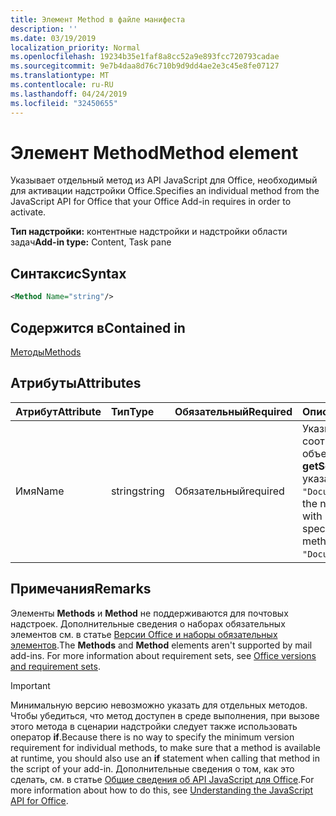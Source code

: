 ```yaml
---
title: Элемент Method в файле манифеста
description: ''
ms.date: 03/19/2019
localization_priority: Normal
ms.openlocfilehash: 19234b35e1faf8a8cc52a9e893fcc720793cadae
ms.sourcegitcommit: 9e7b4daa8d76c710b9d9dd4ae2e3c45e8fe07127
ms.translationtype: MT
ms.contentlocale: ru-RU
ms.lasthandoff: 04/24/2019
ms.locfileid: "32450655"
---
```

# <a name="method-element"></a><span data-ttu-id="0ec1b-102">Элемент Method</span><span class="sxs-lookup"><span data-stu-id="0ec1b-102">Method element</span></span>

<span data-ttu-id="0ec1b-103">Указывает отдельный метод из API JavaScript для Office, необходимый для активации надстройки Office.</span><span class="sxs-lookup"><span data-stu-id="0ec1b-103">Specifies an individual method from the JavaScript API for Office that your Office Add-in requires in order to activate.</span></span>

<span data-ttu-id="0ec1b-104">**Тип надстройки:** контентные надстройки и надстройки области задач</span><span class="sxs-lookup"><span data-stu-id="0ec1b-104">**Add-in type:** Content, Task pane</span></span>

## <a name="syntax"></a><span data-ttu-id="0ec1b-105">Синтаксис</span><span class="sxs-lookup"><span data-stu-id="0ec1b-105">Syntax</span></span>

```XML
<Method Name="string"/>
```

## <a name="contained-in"></a><span data-ttu-id="0ec1b-106">Содержится в</span><span class="sxs-lookup"><span data-stu-id="0ec1b-106">Contained in</span></span>

[<span data-ttu-id="0ec1b-107">Методы</span><span class="sxs-lookup"><span data-stu-id="0ec1b-107">Methods</span></span>](methods.md)

## <a name="attributes"></a><span data-ttu-id="0ec1b-108">Атрибуты</span><span class="sxs-lookup"><span data-stu-id="0ec1b-108">Attributes</span></span>

|<span data-ttu-id="0ec1b-109">**Атрибут**</span><span class="sxs-lookup"><span data-stu-id="0ec1b-109">**Attribute**</span></span>|<span data-ttu-id="0ec1b-110">**Тип**</span><span class="sxs-lookup"><span data-stu-id="0ec1b-110">**Type**</span></span>|<span data-ttu-id="0ec1b-111">**Обязательный**</span><span class="sxs-lookup"><span data-stu-id="0ec1b-111">**Required**</span></span>|<span data-ttu-id="0ec1b-112">**Описание**</span><span class="sxs-lookup"><span data-stu-id="0ec1b-112">**Description**</span></span>|
|:-----|:-----|:-----|:-----|
|<span data-ttu-id="0ec1b-113">Имя</span><span class="sxs-lookup"><span data-stu-id="0ec1b-113">Name</span></span>|<span data-ttu-id="0ec1b-114">string</span><span class="sxs-lookup"><span data-stu-id="0ec1b-114">string</span></span>|<span data-ttu-id="0ec1b-115">Обязательный</span><span class="sxs-lookup"><span data-stu-id="0ec1b-115">required</span></span>|<span data-ttu-id="0ec1b-p101">Указывает имя необходимого метода, соответствующее его родительскому объекту. Например, чтобы задать метод **getSelectedDataAsync**, необходимо указать `"Document.getSelectedDataAsync"`.</span><span class="sxs-lookup"><span data-stu-id="0ec1b-p101">Specifies the name of the required method qualified with its parent object. For example, to specify the  **getSelectedDataAsync** method, you must specify `"Document.getSelectedDataAsync"`.</span></span>|

## <a name="remarks"></a><span data-ttu-id="0ec1b-118">Примечания</span><span class="sxs-lookup"><span data-stu-id="0ec1b-118">Remarks</span></span>

<span data-ttu-id="0ec1b-119">Элементы **Methods** и **Method** не поддерживаются для почтовых надстроек. Дополнительные сведения о наборах обязательных элементов см. в статье [Версии Office и наборы обязательных элементов](/office/dev/add-ins/develop/office-versions-and-requirement-sets).</span><span class="sxs-lookup"><span data-stu-id="0ec1b-119">The  **Methods** and **Method** elements aren't supported by mail add-ins. For more information about requirement sets, see [Office versions and requirement sets](/office/dev/add-ins/develop/office-versions-and-requirement-sets).</span></span>

> [!IMPORTANT] 
> <span data-ttu-id="0ec1b-120">Минимальную версию невозможно указать для отдельных методов. Чтобы убедиться, что метод доступен в среде выполнения, при вызове этого метода в сценарии надстройки следует также использовать оператор **if**.</span><span class="sxs-lookup"><span data-stu-id="0ec1b-120">Because there is no way to specify the minimum version requirement for individual methods, to make sure that a method is available at runtime, you should also use an **if** statement when calling that method in the script of your add-in.</span></span> <span data-ttu-id="0ec1b-121">Дополнительные сведения о том, как это сделать, см. в статье [Общие сведения об API JavaScript для Office](/office/dev/add-ins/develop/understanding-the-javascript-api-for-office).</span><span class="sxs-lookup"><span data-stu-id="0ec1b-121">For more information about how to do this, see [Understanding the JavaScript API for Office](/office/dev/add-ins/develop/understanding-the-javascript-api-for-office).</span></span>

